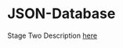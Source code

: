 # JSON-Database
Stage Two Description [here](https://github.com/cd9393/JSON-Database/tree/stageTwo#json-database)
